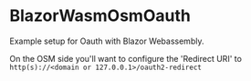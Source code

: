 # BlazorWasmOsmOauth

Example setup for Oauth with Blazor Webassembly.

On the OSM side you'll want to configure the 'Redirect URI' to `http(s)://<domain or 127.0.0.1>/oauth2-redirect` 